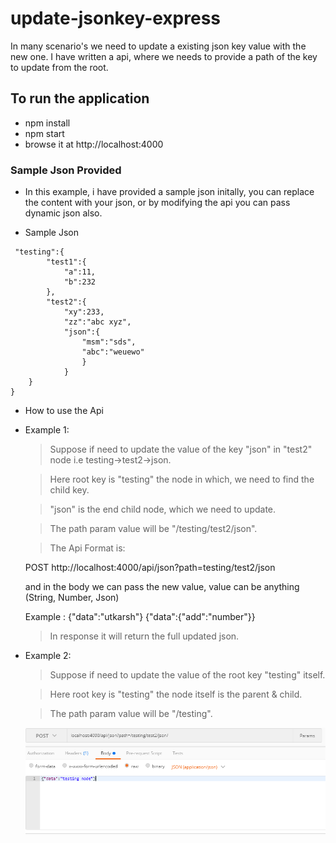 # update-jsonkey-express
In many scenario's we need to update a existing json key value with the new one. I have written a api, where we needs to provide a path of the key to update from the root.

## To run the application

- npm install
- npm start
- browse it at http://localhost:4000


### Sample Json Provided

- In this example, i have provided a sample json initally, you can replace the content with your json, or by modifying the api you can pass dynamic json also.

- Sample Json 
```{
 "testing":{
        "test1":{
            "a":11,
            "b":232
        },
        "test2":{
            "xy":233,
            "zz":"abc xyz",
            "json":{
                "msm":"sds",
                "abc":"weuewo"
                }
            }
    }
}

```
- How to use the Api

- Example 1: 

    > Suppose if need to update the value of the key "json" in "test2" node i.e testing->test2->json. 

    > Here root key is "testing" the node in which, we need to find the child key.

    > "json" is the end child node, which we need to update.

    > The path param value will be "/testing/test2/json".

    > The Api Format is: 
    
    POST http://localhost:4000/api/json?path=testing/test2/json
    
    and in the body we can pass the new value, value can be anything (String, Number, Json)
    
    Example :
    {"data":"utkarsh"}
    {"data":{"add":"number"}}

    > In response it will return the full updated json.


- Example 2:

    > Suppose if need to update the value of the root key "testing" itself.

    > Here root key is "testing" the node itself is the parent & child.

    > The path param value will be "/testing".

    ![PostMan Screen Shot Image](https://github.com/UtkarshYeolekar/update-jsonkey-express/blob/master/images/sc1.PNG)